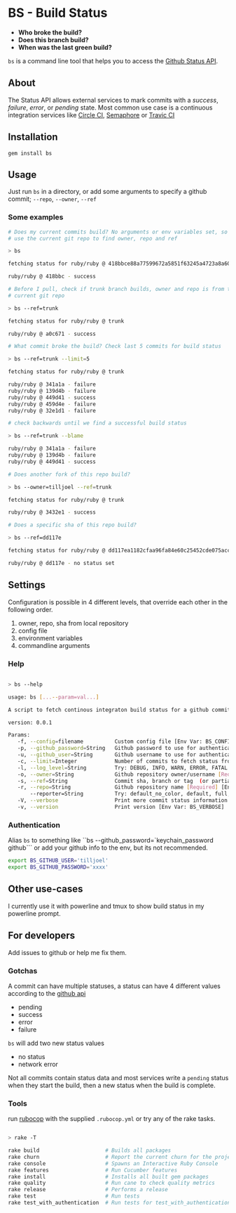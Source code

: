 # BS - Build Status

* __Who broke the build?__
* __Does this branch build?__
* __When was the last green build?__

`bs` is a command line tool that helps you to access the [Github Status
API](http://developer.github.com/v3/repos/statuses/).

## About


The Status API allows external services to mark commits with a _success_,
_failure_, _error_, or _pending_ state. Most common use case is a continuous
integration services like [Circle CI](https://circleci.com/), [Semaphore](https://semaphoreapp.com/) or
[Travic CI](https://travis-ci.org/)

## Installation

`gem install bs`

## Usage

Just run `bs` in a directory, or add some arguments to specify a github
commit; `--repo`, `--owner`, `--ref`

### Some examples


```bash
# Does my current commits build? No arguments or env variables set, so
# use the current git repo to find owner, repo and ref

> bs

fetching status for ruby/ruby @ 418bbce88a77599672a5851f63245a4723a8a608

ruby/ruby @ 418bbc - success

```

```bash
# Before I pull, check if trunk branch builds, owner and repo is from the
# current git repo

> bs --ref=trunk

fetching status for ruby/ruby @ trunk

ruby/ruby @ a0c671 - success

```

```bash
# What commit broke the build? Check last 5 commits for build status

> bs --ref=trunk --limit=5

fetching status for ruby/ruby @ trunk

ruby/ruby @ 341a1a - failure
ruby/ruby @ 139d4b - failure
ruby/ruby @ 449d41 - success
ruby/ruby @ 459d4e - failure
ruby/ruby @ 32e1d1 - failure

# check backwards until we find a successful build status

> bs --ref=trunk --blame

ruby/ruby @ 341a1a - failure
ruby/ruby @ 139d4b - failure
ruby/ruby @ 449d41 - success
```


```bash
# Does another fork of this repo build?

> bs --owner=tilljoel --ref=trunk

fetching status for ruby/ruby @ trunk

ruby/ruby @ 3432e1 - success
```


```bash
# Does a specific sha of this repo build?

> bs --ref=dd117e

fetching status for ruby/ruby @ dd117ea1182cfaa96fa84e60c25452cde075acc4

ruby/ruby @ dd117e - no status set
```

## Settings

Configuration is possible in 4 different levels, that override each
other in the following order.

1. owner, repo, sha from local repository
2. config file
3. environment variables
4. commandline arguments

### Help

```bash

> bs --help

usage: bs [...--param=val...]

A script to fetch continous integraton build status for a github commit

version: 0.0.1

Params:
   -f, --config=filename          Custom config file [Env Var: BS_CONFIG]
   -p, --github_password=String   Github password to use for authentication [Env Var: BS_GITHUB_PASSWORD]
   -u, --github_user=String       Github username to use for authentication [Env Var: BS_GITHUB_USER]
   -c, --limit=Integer            Number of commits to fetch status from,up to sha [Default: 1] [Env Var: BS_LIMIT]
   -l, --log_level=String         Try: DEBUG, INFO, WARN, ERROR, FATAL [Default: WARN] [Env Var: BS_LOG_LEVEL]
   -o, --owner=String             Github repository owner/username [Required] [Env Var: BS_OWNER]
   -s, --ref=String               Commit sha, branch or tag  (or partial sha for local repo) [Env Var: BS_REF]
   -r, --repo=String              Github repository name [Required] [Env Var: BS_REPO]
       --reporter=String          Try: default_no_color, default, full, none, minimal [Default: default] [Env Var: BS_REPORTER]
   -V, --verbose                  Print more commit status information [Env Var: BS_VERBOSE]
   -v, --version                  Print version [Env Var: BS_VERBOSE]

```

### Authentication
Alias `bs` to something like ``bs --github_password=`keychain_password
github``` or add your github info to the env, but its not recommended.

```bash
export BS_GITHUB_USER='tilljoel'
export BS_GITHUB_PASSWORD='xxxx'
```

## Other use-cases

I currently use it with powerline and tmux to show build status
in my powerline prompt.

## For developers

Add issues to github or help me fix them.

### Gotchas

A commit can have multiple statuses, a status can have 4 different values
according to the [github api](http://developer.github.com/v3/repos/statuses/)

* pending
* success
* error
* failure

`bs` will add two new status values

* no status
* network error

Not all commits contain status data and most services write a `pending` status when they start the build, then a new status
when the build is complete.

### Tools

run [rubocop](https://github.com/bbatsov/rubocop) with the supplied `.rubocop.yml` or try any of the rake tasks.

```bash

> rake -T

rake build                     # Builds all packages
rake churn                     # Report the current churn for the project
rake console                   # Spawns an Interactive Ruby Console
rake features                  # Run Cucumber features
rake install                   # Installs all built gem packages
rake quality                   # Run cane to check quality metrics
rake release                   # Performs a release
rake test                      # Run tests
rake test_with_authentication  # Run tests for test_with_authentication

```
